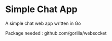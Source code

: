 <h1>Simple Chat App</h1>

<p>A simple chat web app written in Go
<p>Package needed : github.com/gorilla/websocket